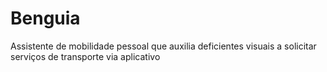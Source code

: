 # Benguia
Assistente de mobilidade pessoal que auxilia deficientes visuais a solicitar serviços de transporte via aplicativo
